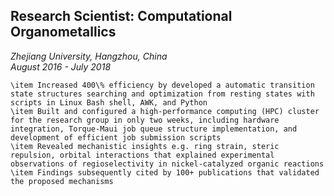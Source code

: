 ## Research Scientist: Computational Organometallics
*Zhejiang University, Hangzhou, China*  
*August 2016 - July 2018*

    \item Increased 400\% efficiency by developed a automatic transition state structures searching and optimization from resting states with scripts in Linux Bash shell, AWK, and Python
    \item Built and configured a high-performance computing (HPC) cluster for the research group in only two weeks, including hardware integration, Torque-Maui job queue structure implementation, and development of efficient job submission scripts
    \item Revealed mechanistic insights e.g. ring strain, steric repulsion, orbital interactions that explained experimental observations of regioselectivity in nickel-catalyzed organic reactions
    \item Findings subsequently cited by 100+ publications that validated the proposed mechanisms
